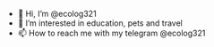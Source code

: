 - 👋 Hi, I’m @ecolog321
- 👀 I’m interested in education, pets and travel
- 📫 How to reach me with my telegram @ecolog321

<!---
ecolog321/ecolog321 is a ✨ special ✨ repository because its `README.md` (this file) appears on your GitHub profile.
You can click the Preview link to take a look at your changes.
--->
